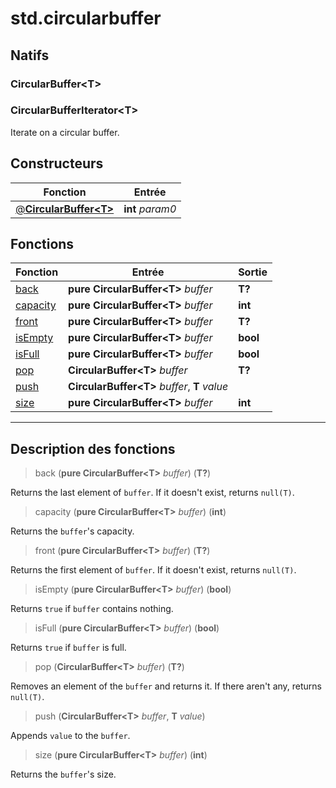 # std.circularbuffer

## Natifs
### CircularBuffer\<T>
### CircularBufferIterator\<T>
Iterate on a circular buffer.
## Constructeurs
|Fonction|Entrée|
|-|-|
|[@**CircularBuffer\<T>**](#ctor_0)|**int** *param0*|
## Fonctions
|Fonction|Entrée|Sortie|
|-|-|-|
|[back](#func_0)|**pure CircularBuffer\<T>** *buffer*|**T?**|
|[capacity](#func_1)|**pure CircularBuffer\<T>** *buffer*|**int**|
|[front](#func_2)|**pure CircularBuffer\<T>** *buffer*|**T?**|
|[isEmpty](#func_3)|**pure CircularBuffer\<T>** *buffer*|**bool**|
|[isFull](#func_4)|**pure CircularBuffer\<T>** *buffer*|**bool**|
|[pop](#func_5)|**CircularBuffer\<T>** *buffer*|**T?**|
|[push](#func_6)|**CircularBuffer\<T>** *buffer*, **T** *value*||
|[size](#func_7)|**pure CircularBuffer\<T>** *buffer*|**int**|


***
## Description des fonctions

<a id="func_0"></a>
> back (**pure CircularBuffer\<T>** *buffer*) (**T?**)

Returns the last element of `buffer`.
If it doesn't exist, returns `null(T)`.

<a id="func_1"></a>
> capacity (**pure CircularBuffer\<T>** *buffer*) (**int**)

Returns the `buffer`'s capacity.

<a id="func_2"></a>
> front (**pure CircularBuffer\<T>** *buffer*) (**T?**)

Returns the first element of `buffer`.
If it doesn't exist, returns `null(T)`.

<a id="func_3"></a>
> isEmpty (**pure CircularBuffer\<T>** *buffer*) (**bool**)

Returns `true` if `buffer` contains nothing.

<a id="func_4"></a>
> isFull (**pure CircularBuffer\<T>** *buffer*) (**bool**)

Returns `true` if `buffer` is full.

<a id="func_5"></a>
> pop (**CircularBuffer\<T>** *buffer*) (**T?**)

Removes an element of the `buffer` and returns it.
If there aren't any, returns `null(T)`.

<a id="func_6"></a>
> push (**CircularBuffer\<T>** *buffer*, **T** *value*)

Appends `value` to the `buffer`.

<a id="func_7"></a>
> size (**pure CircularBuffer\<T>** *buffer*) (**int**)

Returns the `buffer`'s size.

